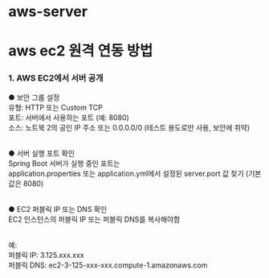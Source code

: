 # aws-server
# aws ec2 원격 연동 방법
### 1. AWS EC2에서 서버 공개
● 보안 그룹 설정 <br>
유형: HTTP 또는 Custom TCP <br>
포트: 서버에서 사용하는 포트 (예: 8080) <br>
소스: 노트북 2의 공인 IP 주소 또는 0.0.0.0/0 (테스트 용도로만 사용, 보안에 취약) <br><br>

● 서버 실행 포트 확인 <br> 
Spring Boot 서버가 실행 중인 포트는 <br>
application.properties 또는 application.yml에서 설정된 server.port 값 찾기 (기본값은 8080) <br><br>

● EC2 퍼블릭 IP 또는 DNS 확인 <br> 
EC2 인스턴스의 퍼블릭 IP 또는 퍼블릭 DNS를 복사해야함 <br><br>

예: <br>
퍼블릭 IP: 3.125.xxx.xxx <br>
퍼블릭 DNS: ec2-3-125-xxx-xxx.compute-1.amazonaws.com <br><br>

